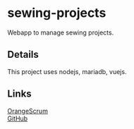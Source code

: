 # sewing-projects
Webapp to manage sewing projects.

## Details
This project uses nodejs, mariadb, vuejs.

## Links
[OrangeScrum](https://villegascentral.orangescrum.com/)<br>
[GitHub](https://github.com/jvillega/sewing-projects)
